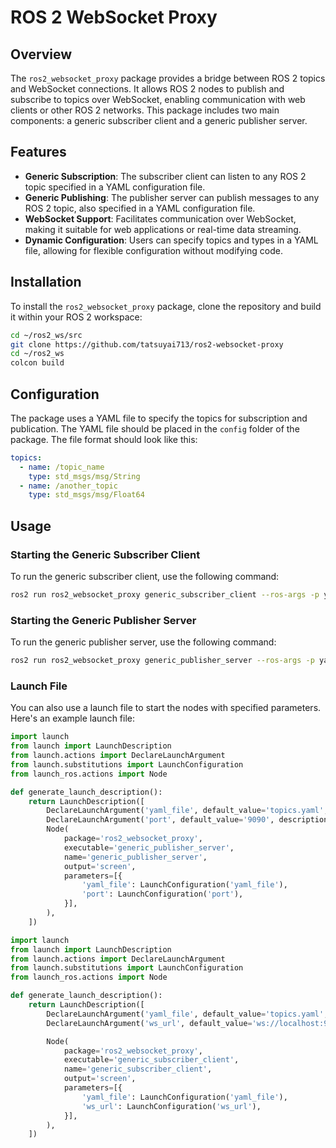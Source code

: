 # ROS 2 WebSocket Proxy

## Overview

The `ros2_websocket_proxy` package provides a bridge between ROS 2 topics and WebSocket connections. It allows ROS 2 nodes to publish and subscribe to topics over WebSocket, enabling communication with web clients or other ROS 2 networks. This package includes two main components: a generic subscriber client and a generic publisher server.

## Features

- **Generic Subscription**: The subscriber client can listen to any ROS 2 topic specified in a YAML configuration file.
- **Generic Publishing**: The publisher server can publish messages to any ROS 2 topic, also specified in a YAML configuration file.
- **WebSocket Support**: Facilitates communication over WebSocket, making it suitable for web applications or real-time data streaming.
- **Dynamic Configuration**: Users can specify topics and types in a YAML file, allowing for flexible configuration without modifying code.

## Installation

To install the `ros2_websocket_proxy` package, clone the repository and build it within your ROS 2 workspace:

```bash
cd ~/ros2_ws/src
git clone https://github.com/tatsuyai713/ros2-websocket-proxy
cd ~/ros2_ws
colcon build
```

## Configuration

The package uses a YAML file to specify the topics for subscription and publication. The YAML file should be placed in the `config` folder of the package. The file format should look like this:

```yaml
topics:
  - name: /topic_name
    type: std_msgs/msg/String
  - name: /another_topic
    type: std_msgs/msg/Float64
```

## Usage

### Starting the Generic Subscriber Client

To run the generic subscriber client, use the following command:

```bash
ros2 run ros2_websocket_proxy generic_subscriber_client --ros-args -p yaml_file:=<path_to_yaml_file> -p ws_url:=<websocket_url>
```

### Starting the Generic Publisher Server

To run the generic publisher server, use the following command:

```bash
ros2 run ros2_websocket_proxy generic_publisher_server --ros-args -p yaml_file:=<path_to_yaml_file>
```

### Launch File

You can also use a launch file to start the nodes with specified parameters. Here's an example launch file:

```python
import launch
from launch import LaunchDescription
from launch.actions import DeclareLaunchArgument
from launch.substitutions import LaunchConfiguration
from launch_ros.actions import Node

def generate_launch_description():
    return LaunchDescription([
        DeclareLaunchArgument('yaml_file', default_value='topics.yaml', description='Path to the YAML file'),
        DeclareLaunchArgument('port', default_value='9090', description='WebSocket server port'),
        Node(
            package='ros2_websocket_proxy',
            executable='generic_publisher_server',
            name='generic_publisher_server',
            output='screen',
            parameters=[{
                'yaml_file': LaunchConfiguration('yaml_file'),
                'port': LaunchConfiguration('port'),
            }],
        ),
    ])
```

```python
import launch
from launch import LaunchDescription
from launch.actions import DeclareLaunchArgument
from launch.substitutions import LaunchConfiguration
from launch_ros.actions import Node

def generate_launch_description():
    return LaunchDescription([
        DeclareLaunchArgument('yaml_file', default_value='topics.yaml', description='Path to the YAML file'),
        DeclareLaunchArgument('ws_url', default_value='ws://localhost:9090', description='WebSocket server URL'),

        Node(
            package='ros2_websocket_proxy',
            executable='generic_subscriber_client',
            name='generic_subscriber_client',
            output='screen',
            parameters=[{
                'yaml_file': LaunchConfiguration('yaml_file'),
                'ws_url': LaunchConfiguration('ws_url'),
            }],
        ),
    ])

```
